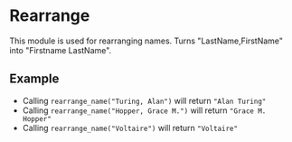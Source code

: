 Rearrange
=========

This module is used for rearranging names.
Turns "LastName,FirstName" into "Firstname LastName".

## Example

* Calling `rearrange_name("Turing, Alan")` will return `"Alan Turing"`
* Calling `rearrange_name("Hopper, Grace M.")` will return `"Grace M. Hopper"`
* Calling `rearrange_name("Voltaire")` will return `"Voltaire"`
